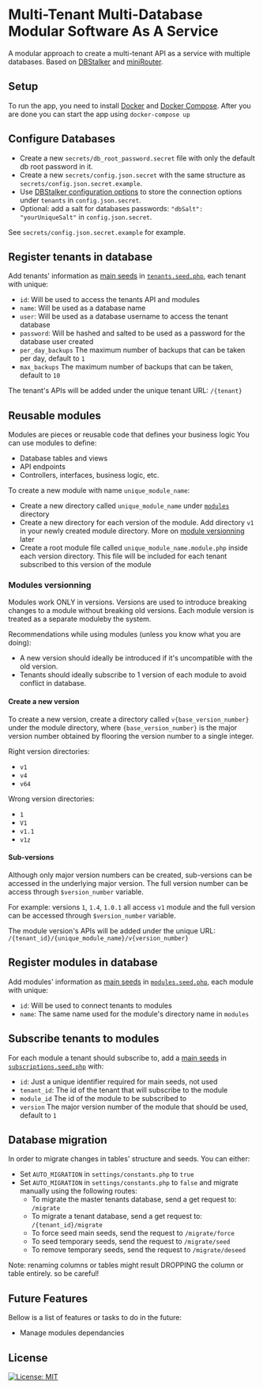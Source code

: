 # Multi-Tenant Multi-Database Modular Software As A Service

A modular approach to create a multi-tenant API as a service with multiple databases. Based on [DBStalker](https://github.com/armaaar/dbstalker) and [miniRouter](https://github.com/armaaar/miniRouter).

## Setup

To run the app, you need to install [Docker](https://www.docker.com/get-started) and [Docker Compose](https://docs.docker.com/compose/install/). After you are done you can start the app using `docker-compose up`

## Configure Databases

- Create a new `secrets/db_root_password.secret` file with only the default db root password in it.
- Create a new `secrets/config.json.secret` with the same structure as `secrets/config.json.secret.example`.
- Use [DBStalker configuration options](https://github.com/armaaar/dbstalker#configuration) to store the connection options under `tenants` in `config.json.secret`.
- Optional: add a salt for databases passwords: `"dbSalt": "yourUniqueSalt"` in `config.json.secret`.

See `secrets/config.json.secret.example` for example.

## Register tenants in database

Add tenants' information as [main seeds](https://github.com/armaaar/dbstalker#main-seeds) in [`tenants.seed.php`](https://github.com/armaaar/M3SaaS/blob/master/tenants_db/seeds/tenants.seed.php), each tenant with unique:

- `id`: Will be used to access the tenants API and modules
- `name`: Will be used as a database name
- `user`: Will be used as a database username to access the tenant database
- `password`: Will be hashed and salted to be used as a password for the database user created
- `per_day_backups` The maximum number of backups that can be taken per day, default to `1`
- `max_backups` The maximum number of backups that can be taken, default to `10`

The tenant's APIs will be added under the unique tenant URL: `/{tenant}`

## Reusable modules

Modules are pieces or reusable code that defines your business logic You can use modules to define:

- Database tables and views
- API endpoints
- Controllers, interfaces, business logic, etc.

To create a new module with name `unique_module_name`:

- Create a new directory called `unique_module_name` under [`modules`](https://github.com/armaaar/M3SaaS/tree/master/modules) directory
- Create a new directory for each version of the module. Add directory `v1` in your newly created module directory. More on [module versionning](#modules-versionning) later
- Create a root module file called `unique_module_name.module.php` inside each version directory. This file will be included for each tenant subscribed to this version of the module

### Modules versionning

Modules work ONLY in versions. Versions are used to introduce breaking changes to a module without breaking old versions. Each module version is treated as a separate moduleby the system.

Recommendations while using modules (unless you know what you are doing):

- A new version should ideally be introduced if it's uncompatible with the old version.
- Tenants should ideally subscribe to 1 version of each module to avoid conflict in database.

#### Create a new version

To create a new version, create a directory called `v{base_version_number}` under the module directory, where `{base_version_number}` is the major version number obtained by flooring the version number to a single integer.

Right version directories:

- `v1`
- `v4`
- `v64`

Wrong version directories:

- `1`
- `V1`
- `v1.1`
- `v1z`

#### Sub-versions

Although only major version numbers can be created, sub-versions can be accessed in the underlying major version. The full version number can be access through `$version_number` variable.

For example: versions `1`, `1.4`, `1.0.1` all access `v1` module and the full version can be accessed through `$version_number` variable.

The module version's APIs will be added under the unique URL: `/{tenant_id}/{unique_module_name}/v{version_number}`

## Register modules in database

Add modules' information as [main seeds](https://github.com/armaaar/dbstalker#main-seeds) in [`modules.seed.php`](https://github.com/armaaar/M3SaaS/blob/master/tenants_db/seeds/modules.seed.php), each module with unique:

- `id`: Will be used to connect tenants to modules
- `name`: The same name used for the module's directory name in `modules`

## Subscribe tenants to modules

For each module a tenant should subscribe to, add a [main seeds](https://github.com/armaaar/dbstalker#main-seeds) in [`subscriptions.seed.php`](https://github.com/armaaar/M3SaaS/blob/master/tenants_db/seeds/subscriptions.seed.php) with:

- `id`: Just a unique identifier required for main seeds, not used
- `tenant_id`: The id of the tenant that will subscribe to the module
- `module_id` The id of the module to be subscribed to
- `version` The major version number of the module that should be used, default to `1`

## Database migration

In order to migrate changes in tables' structure and seeds. You can either:

- Set `AUTO_MIGRATION` in `settings/constants.php` to `true`
- Set `AUTO_MIGRATION` in `settings/constants.php` to `false` and migrate manually using the following routes:
  - To migrate the master tenants database, send a get request to: `/migrate`
  - To migrate a tenant database, send a get request to: `/{tenant_id}/migrate`
  - To force seed main seeds, send the request to `/migrate/force`
  - To seed temporary seeds, send the request to `/migrate/seed`
  - To remove temporary seeds, send the request to `/migrate/deseed`

Note: renaming columns or tables might result DROPPING the column or table entirely. so be careful!

## Future Features

Bellow is a list of features or tasks to do in the future:

- Manage modules dependancies

## License

[![License: MIT](https://img.shields.io/badge/License-MIT-yellow.svg)](https://opensource.org/licenses/MIT)
